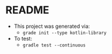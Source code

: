 # README


- This project was generated via:
    - `grade init --type kotlin-library`
- To test:
    - `gradle test --continuous`
